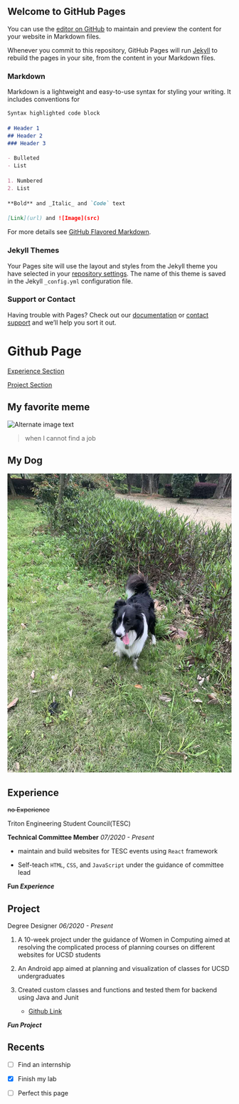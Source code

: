 ## Welcome to GitHub Pages

You can use the [editor on GitHub](https://github.com/xxwwyytt1/GitHub-Pages-Project/edit/gh-pages/index.md) to maintain and preview the content for your website in Markdown files.

Whenever you commit to this repository, GitHub Pages will run [Jekyll](https://jekyllrb.com/) to rebuild the pages in your site, from the content in your Markdown files.

### Markdown

Markdown is a lightweight and easy-to-use syntax for styling your writing. It includes conventions for

```markdown
Syntax highlighted code block

# Header 1
## Header 2
### Header 3

- Bulleted
- List

1. Numbered
2. List

**Bold** and _Italic_ and `Code` text

[Link](url) and ![Image](src)
```

For more details see [GitHub Flavored Markdown](https://guides.github.com/features/mastering-markdown/).

### Jekyll Themes

Your Pages site will use the layout and styles from the Jekyll theme you have selected in your [repository settings](https://github.com/xxwwyytt1/GitHub-Pages-Project/settings). The name of this theme is saved in the Jekyll `_config.yml` configuration file.

### Support or Contact

Having trouble with Pages? Check out our [documentation](https://docs.github.com/categories/github-pages-basics/) or [contact support](https://github.com/contact) and we’ll help you sort it out.




# Github Page

[Experience Section](#experience)

[Project Section](#project)

## My favorite meme

![Alternate image text](https://www.colorlines.com/sites/default/files/styles/teaser_thumbnail/public/images/articles/2016/09/pepe-frog-lede-9-28-16.jpg?itok=IHJsfl4z)

> when I cannot find a job

## My Dog

![Alternate image text](./HappyDog.jpeg)

## Experience

~~no Experience~~

Triton Engineering Student Council(TESC)

**Technical Committee Member**          *07/2020 - Present*

- maintain and build websites for TESC events using `React` framework

- Self-teach `HTML`, `CSS`, and `JavaScript` under the guidance of committee lead

**Fun _Experience_**

## Project

Degree Designer       *06/2020 - Present*

1. A 10-week project under the guidance of Women in Computing aimed at resolving the complicated process of planning courses on different websites for UCSD students

2. An Android app aimed at planning and visualization of classes for UCSD undergraduates

3. Created custom classes and functions and tested them for backend using Java and Junit
   - [Github Link](https://github.com/xxwwyytt1/Degree-Planner.git)
   
***Fun Project***

## Recents

- [ ] Find an internship

- [x] Finish my lab

- [ ] Perfect this page
